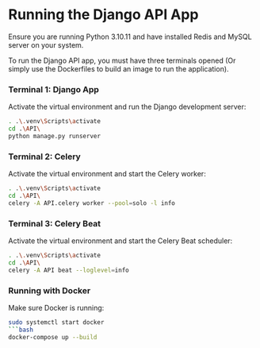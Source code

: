 # Running the Django API App

Ensure you are running Python 3.10.11 and have installed Redis and MySQL server on your system.

To run the Django API app, you must have three terminals opened (Or simply use the Dockerfiles to build an image to run the application).

### Terminal 1: Django App
Activate the virtual environment and run the Django development server:

```bash
. .\.venv\Scripts\activate
cd .\API\
python manage.py runserver
```

### Terminal 2: Celery
Activate the virtual environment and start the Celery worker:

```bash
. .\.venv\Scripts\activate
cd .\API\
celery -A API.celery worker --pool=solo -l info
```

### Terminal 3: Celery Beat
Activate the virtual environment and start the Celery Beat scheduler:

```bash
. .\.venv\Scripts\activate
cd .\API\
celery -A API beat --loglevel=info
```

### Running with Docker

Make sure Docker is running:

```bash
sudo systemctl start docker
```bash
docker-compose up --build
